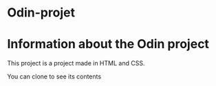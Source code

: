 # Odin-projet

# Information about the Odin project

This project is a project made in HTML and CSS.

You can clone to see its contents